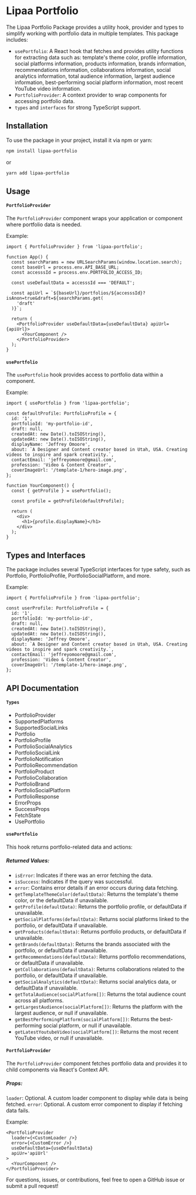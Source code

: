 # Lipaa Portfolio

The Lipaa Portfolio Package provides a utility hook, provider and types to simplify working with portfolio data in multiple templates. This package includes:

- `usePortfolio`: A React hook that fetches and provides utility functions for extracting data such as: template's theme color, profile information, social platforms information, products information, brands information, recommendations information, collaborations information, social analytics information, total audience information, largest audience information, best-performing social platform information, most recent YouTube video information.
- `PortfolioProvider`: A context provider to wrap components for accessing portfolio data.
- `types` and `interfaces` for strong TypeScript support.

## Installation

To use the package in your project, install it via npm or yarn:

```bash
npm install lipaa-portfolio
```

or

```bash
yarn add lipaa-portfolio
```

## Usage

#### `PortfolioProvider`

The `PortfolioProvider` component wraps your application or component where portfolio data is needed.

Example:

```tsx
import { PortfolioProvider } from 'lipaa-portfolio';

function App() {
  const searchParams = new URLSearchParams(window.location.search);
  const baseUrl = process.env.API_BASE_URL;
  const accesssId = process.env.PORTFOLIO_ACCESS_ID;

  const useDefaultData = accesssId === 'DEFAULT';

  const apiUrl = `${baseUrl}/portfolios/${accesssId}?isAnon=true&draft=${searchParams.get(
    'draft'
  )}`;

  return (
    <PortfolioProvider useDefaultData={useDefaultData} apiUrl={apiUrl}>
      <YourComponent />
    </PortfolioProvider>
  );
}
```

#### `usePortfolio`

The `usePortfolio` hook provides access to portfolio data within a component.

Example:

```tsx
import { usePortfolio } from 'lipaa-portfolio';

const defaultProfile: PortfolioProfile = {
  id: '1',
  portfolioId: 'my-portfolio-id',
  draft: null,
  createdAt: new Date().toISOString(),
  updatedAt: new Date().toISOString(),
  displayName: 'Jeffrey Omoore',
  about: `A Designer and Content creator based in Utah, USA. Creating videos to inspire and spark creativity.`,
  contactEmail: 'jeffreyomoore@gmail.com',
  profession: 'Video & Content Creator',
  coverImageUrl: '/template-1/hero-image.png',
};

function YourComponent() {
  const { getProfile } = usePortfolio();

  const profile = getProfile(defaultProfile);

  return (
    <div>
      <h1>{profile.displayName}</h1>
    </div>
  );
}
```

## Types and Interfaces

The package includes several TypeScript interfaces for type safety, such as Portfolio, PortfolioProfile, PortfolioSocialPlatform, and more.

Example:

```tsx
import { PortfolioProfile } from 'lipaa-portfolio';

const userProfile: PortfolioProfile = {
  id: '1',
  portfolioId: 'my-portfolio-id',
  draft: null,
  createdAt: new Date().toISOString(),
  updatedAt: new Date().toISOString(),
  displayName: 'Jeffrey Omoore',
  about: `A Designer and Content creator based in Utah, USA. Creating videos to inspire and spark creativity.`,
  contactEmail: 'jeffreyomoore@gmail.com',
  profession: 'Video & Content Creator',
  coverImageUrl: '/template-1/hero-image.png',
};
```

## API Documentation

#### `Types`

- PortfolioProvider
- SupportedPlatforms
- SupportedSocialLinks
- Portfolio
- PortfolioProfile
- PortfolioSocialAnalytics
- PortfolioSocialLink
- PortfolioNotification
- PortfolioRecommendation
- PortfolioProduct
- PortfolioCollaboration
- PortfolioBrand
- PortfolioSocialPlatform
- PortfolioResponse
- ErrorProps
- SuccessProps
- FetchState
- UsePortfolio

#### `usePortfolio`

This hook returns portfolio-related data and actions:

##### Returned Values:

- `isError`: Indicates if there was an error fetching the data.
- `isSuccess`: Indicates if the query was successful.
- `error`: Contains error details if an error occurs during data fetching.
- `getTemplateThemeColor(defaultData)`: Returns the template's theme color, or the defaultData if unavailable.
- `getProfile(defaultData)`: Returns the portfolio profile, or defaultData if unavailable.
- `getSocialPlatforms(defaultData)`: Returns social platforms linked to the portfolio, or defaultData if unavailable.
- `getProducts(defaultData)`: Returns portfolio products, or defaultData if unavailable.
- `getBrands(defaultData)`: Returns the brands associated with the portfolio, or defaultData if unavailable.
- `getRecommendations(defaultData)`: Returns portfolio recommendations, or defaultData if unavailable.
- `getCollaborations(defaultData)`: Returns collaborations related to the portfolio, or defaultData if unavailable.
- `getSocialAnalytics(defaultData)`: Returns social analytics data, or defaultData if unavailable.
- `getTotalAudience(socialPlatform[])`: Returns the total audience count across all platforms.
- `getLargestAudience(socialPlatform[])`: Returns the platform with the largest audience, or null if unavailable.
- `getBestPerformingPlatform(socialPlatform[])`: Returns the best-performing social platform, or null if unavailable.
- `getLatestYoutubeVideo(socialPlatform[])`: Returns the most recent YouTube video, or null if unavailable.

#### `PortfolioProvider`

The `PortfolioProvider` component fetches portfolio data and provides it to child components via React's Context API.

##### Props:

`loader`: Optional. A custom loader component to display while data is being fetched.
`error`: Optional. A custom error component to display if fetching data fails.

Example:

```tsx
<PortfolioProvider
  loader={<CustomLoader />}
  error={<CustomError />}
  useDefaultData={useDefaultData}
  apiUr='apiUrl'
>
  <YourComponent />
</PortfolioProvider>
```

For questions, issues, or contributions, feel free to open a GitHub issue or submit a pull request!
